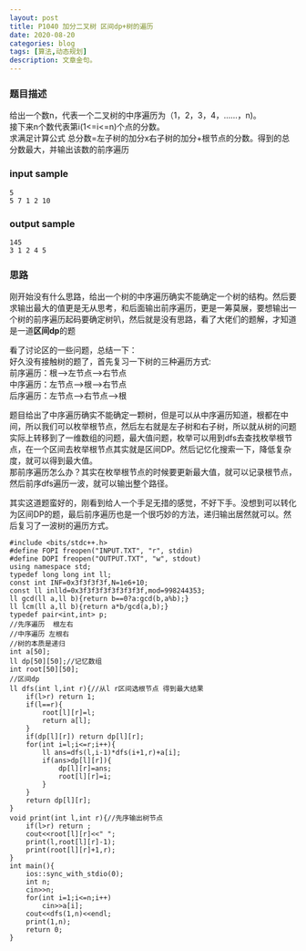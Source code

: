 ```yaml
---
layout: post
title: P1040 加分二叉树 区间dp+树的遍历
date: 2020-08-20
categories: blog
tags: [算法,动态规划]
description: 文章金句。
---
```


### 题目描述
给出一个数n，代表一个二叉树的中序遍历为（1，2，3，4，……，n)。<br>
接下来n个数代表第i(1<=i<=n)个点的分数。<br>
求满足计算公式  总分数=左子树的加分x右子树的加分+根节点的分数。得到的总分数最大，并输出该数的前序遍历<br>
### input sample
```
5
5 7 1 2 10
```
### output sample
```
145
3 1 2 4 5
```

### 思路
刚开始没有什么思路，给出一个树的中序遍历确实不能确定一个树的结构。然后要求输出最大的值更是无从思考，和后面输出前序遍历，更是一筹莫展，要想输出一个树的前序遍历起码要确定树叭，然后就是没有思路，看了大佬们的题解，才知道是一道**区间dp**的题<br>

看了讨论区的一些问题，总结一下：<br>
好久没有接触树的题了，首先复习一下树的三种遍历方式:<br>
前序遍历：根-->左节点-->右节点<br>
中序遍历：左节点-->根-->右节点<br>
后序遍历：左节点-->右节点-->根<br>

题目给出了中序遍历确实不能确定一颗树，但是可以从中序遍历知道，根都在中间，所以我们可以枚举根节点，然后左右就是左子树和右子树，所以就从树的问题实际上转移到了一维数组的问题，最大值问题，枚举可以用到dfs去查找枚举根节点，在一个区间去枚举根节点其实就是区间DP。然后记忆化搜索一下，降低复杂度，就可以得到最大值。<br>
那前序遍历怎么办？其实在枚举根节点的时候要更新最大值，就可以记录根节点，然后前序dfs遍历一波，就可以输出整个路径。<br>

其实这道题蛮好的，刚看到给人一个手足无措的感觉，不好下手。没想到可以转化为区间DP的题，最后前序遍历也是一个很巧妙的方法，递归输出居然就可以。然后复习了一波树的遍历方式。

```
#include <bits/stdc++.h>
#define FOPI freopen("INPUT.TXT", "r", stdin)
#define DOPI freopen("OUTPUT.TXT", "w", stdout)
using namespace std;
typedef long long int ll;
const int INF=0x3f3f3f3f,N=1e6+10;
const ll inlld=0x3f3f3f3f3f3f3f3f,mod=998244353;
ll gcd(ll a,ll b){return b==0?a:gcd(b,a%b);}
ll lcm(ll a,ll b){return a*b/gcd(a,b);}
typedef pair<int,int> p;
//先序遍历  根左右
//中序遍历 左根右
//树的本质是递归
int a[50];
ll dp[50][50];//记忆数组
int root[50][50];
//区间dp
ll dfs(int l,int r){//从l r区间选根节点 得到最大结果
    if(l>r) return 1;
    if(l==r){
        root[l][r]=l;
        return a[l];
    }
    if(dp[l][r]) return dp[l][r];
    for(int i=l;i<=r;i++){
        ll ans=dfs(l,i-1)*dfs(i+1,r)+a[i];
        if(ans>dp[l][r]){
            dp[l][r]=ans;
            root[l][r]=i;
        }
    }
    return dp[l][r];
}
void print(int l,int r){//先序输出树节点
    if(l>r) return ;
    cout<<root[l][r]<<" ";
    print(l,root[l][r]-1);
    print(root[l][r]+1,r);
}
int main(){
    ios::sync_with_stdio(0);
    int n;
    cin>>n;
    for(int i=1;i<=n;i++)
        cin>>a[i];
    cout<<dfs(1,n)<<endl;
    print(1,n);
    return 0;
}
```













